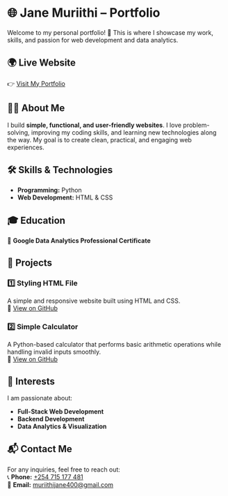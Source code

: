# 🌐 Jane Muriithi – Portfolio  

Welcome to my personal portfolio! 🚀 This is where I showcase my work, skills, and passion for web development and data analytics.  

## 🌍 Live Website  
👉 [Visit My Portfolio](https://Wangarijane.github.io/)  

## 👩‍💻 About Me  
I build **simple, functional, and user-friendly websites**. I love problem-solving, improving my coding skills, and learning new technologies along the way. My goal is to create clean, practical, and engaging web experiences.  

## 🛠 Skills & Technologies  
- **Programming:** Python  
- **Web Development:** HTML & CSS  

## 🎓 Education  
📜 **Google Data Analytics Professional Certificate**  

## 📂 Projects  
### 1️⃣ Styling HTML File  
A simple and responsive website built using HTML and CSS.  
🔗 [View on GitHub](https://github.com/Wangarijane/project1)  

### 2️⃣ Simple Calculator  
A Python-based calculator that performs basic arithmetic operations while handling invalid inputs smoothly.  
🔗 [View on GitHub](https://github.com/Wangarijane/project2)  

## 🎯 Interests  
I am passionate about:  
- **Full-Stack Web Development**  
- **Backend Development**  
- **Data Analytics & Visualization**  

## 📬 Contact Me  
For any inquiries, feel free to reach out:  
📞 **Phone:** [+254 715 177 481](tel:+254715177481)  
📧 **Email:** [muriithijane400@gmail.com](mailto:muriithijane400@gmail.com)  
